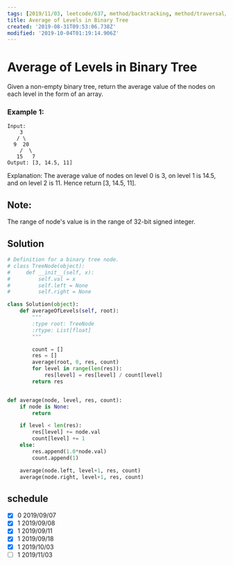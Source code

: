 ```yaml
---
tags: [2019/11/03, leetcode/637, method/backtracking, method/traversal/bfs]
title: Average of Levels in Binary Tree
created: '2019-08-31T09:53:06.738Z'
modified: '2019-10-04T01:19:14.906Z'
---
```


# Average of Levels in Binary Tree


Given a non-empty binary tree, return the average value of the nodes on each level in the form of an array.

### Example 1:

```
Input:
    3
   / \
  9  20
    /  \
   15   7
Output: [3, 14.5, 11]
```

Explanation:
The average value of nodes on level 0 is 3,  on level 1 is 14.5, and on level 2 is 11. Hence return [3, 14.5, 11].

## Note:

The range of node's value is in the range of 32-bit signed integer.

## Solution

```python
# Definition for a binary tree node.
# class TreeNode(object):
#     def __init__(self, x):
#         self.val = x
#         self.left = None
#         self.right = None

class Solution(object):
    def averageOfLevels(self, root):
        """
        :type root: TreeNode
        :rtype: List[float]
        """

        count = []
        res = []
        average(root, 0, res, count)
        for level in range(len(res)):
            res[level] = res[level] / count[level]
        return res


def average(node, level, res, count):
    if node is None:
        return

    if level < len(res):
        res[level] += node.val
        count[level] += 1
    else:
        res.append(1.0*node.val)
        count.append(1)

    average(node.left, level+1, res, count)
    average(node.right, level+1, res, count)
```

## schedule

* [x] 0 2019/09/07
* [x] 1 2019/09/08
* [x] 1 2019/09/11
* [x] 1 2019/09/18
* [x] 1 2019/10/03
* [ ] 1 2019/11/03
